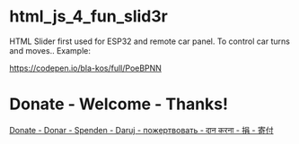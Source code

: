 # html_js_4_fun_slid3r
HTML Slider first used for ESP32 and remote car panel. To control car turns and moves.. 
Example:

https://codepen.io/bla-kos/full/PoeBPNN


# Donate - Welcome - Thanks!
<a href="https://www.paypal.com/donate/?hosted_button_id=QGRYL4SL5N4FE"> Donate - Donar - Spenden - Daruj - пожертвовать - दान करना - 捐 - 寄付</a>

